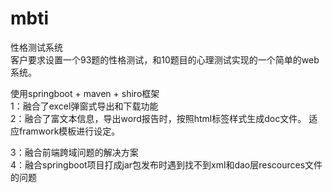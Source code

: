 # mbti
性格测试系统     
客户要求设置一个93题的性格测试，和10题目的心理测试实现的一个简单的web系统。

使用springboot + maven + shiro框架   
1：融合了excel弹窗式导出和下载功能  
2：融合了富文本信息，导出word报告时，按照html标签样式生成doc文件。
  适应framwork模板进行设定。
      
3：融合前端跨域问题的解决方案   
4：融合springboot项目打成jar包发布时遇到找不到xml和dao层rescources文件的问题  
